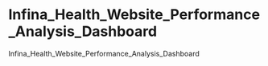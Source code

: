 # Infina_Health_Website_Performance_Analysis_Dashboard
 Infina_Health_Website_Performance_Analysis_Dashboard
